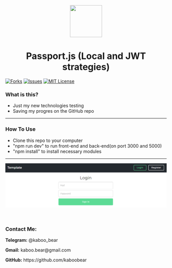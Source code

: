 <p align="center">
    <img src="https://img.icons8.com/bubbles/100/000000/rocket.png" width="100" height="100">
</p>

<h1 align="center">Passport.js (Local and JWT strategies)</h1>

[![Forks][forks-shield]][forks-url]
[![Issues][issues-shield]][issues-url]
[![MIT License][license-shield]][license-url]

### What is this?
+ Just my new technologies testing
+ Saving my progres on the GitHub repo

<hr>

### How To Use
+ Clone this repo to your computer
+ "npm run dev" to run front-end and back-end(on port 3000 and 5000)
+ "npm install" to install necessary modules



<hr>

![Layout](kaboo.png)

<br>

<h3>Contact Me:</h3>

<div>
    <p><b>Telegram:</b> @kaboo_bear </p>
</div>

<div>
    <p><b>Gmail:</b> kaboo.bear@gmail.com </p>
</div>

<div>
    <p><b>GitHub:</b> https://github.com/kaboobear</p>
</div>












[forks-shield]: https://img.shields.io/github/forks/kaboobear/Passport-Local-JWT?style=flat-square
[forks-url]: https://github.com/kaboobear/Passport-Local-JWT/network/members
[issues-shield]: https://img.shields.io/github/issues/kaboobear/Passport-Local-JWT.svg?style=flat-square
[issues-url]: https://github.com/kaboobear/Passport-Local-JWT/issues
[license-shield]: https://img.shields.io/github/license/kaboobear/Passport-Local-JWT.svg?style=flat-square
[license-url]: https://github.com/kaboobear/Passport-Local-JWT/blob/master/LICENSE.txt
